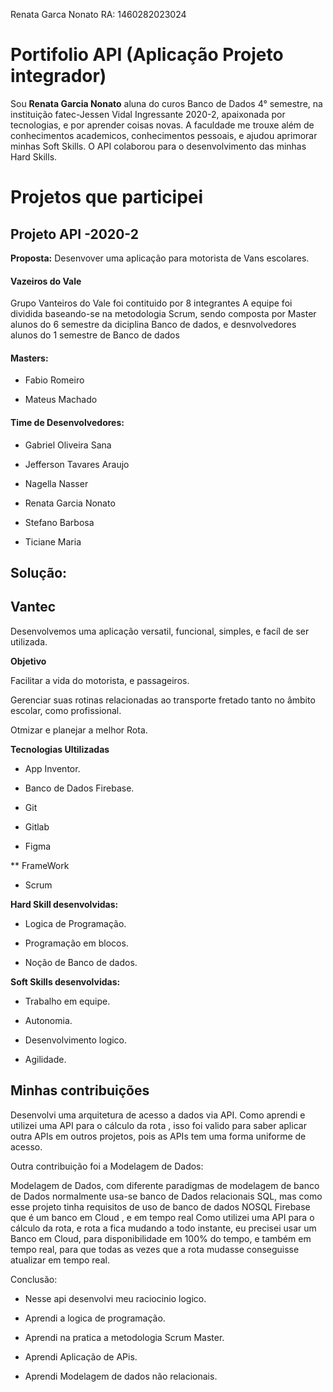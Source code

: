 Renata Garca Nonato RA: 1460282023024



# **Portifolio API (Aplicação Projeto integrador)**

Sou **Renata Garcia Nonato** aluna do curos Banco de Dados 4° semestre, na instituição fatec-Jessen Vidal
Ingressante 2020-2, apaixonada por tecnologias, e por aprender coisas novas.
A faculdade me trouxe além de conhecimentos academicos, conhecimentos pessoais, e ajudou aprimorar minhas Soft Skills.
O API colaborou para o desenvolvimento das minhas Hard Skills.

# **Projetos que participei**

## **Projeto API -2020-2**
**Proposta:** Desenvover uma aplicação para motorista de Vans escolares.

#### **Vazeiros do Vale**
Grupo Vanteiros do Vale foi contituido por 8 integrantes
A equipe foi dividida baseando-se na metodologia Scrum, sendo composta por Master alunos do 6 semestre
da diciplina Banco de dados,
e desnvolvedores alunos do 1 semestre de Banco de dados

#### **Masters:**

- Fabio Romeiro

- Mateus Machado

#### **Time de Desenvolvedores:**

- Gabriel Oliveira Sana

- Jefferson Tavares Araujo

- Nagella Nasser

- Renata Garcia Nonato

- Stefano Barbosa

- Ticiane Maria

## **Solução:**

## **Vantec**

Desenvolvemos uma aplicação versatil, funcional, simples, e facíl de ser utilizada.

**Objetivo**

Facilitar a vida do motorista, e passageiros.

Gerenciar suas rotinas relacionadas ao transporte fretado
tanto no âmbito escolar, como profissional.

Otmizar e planejar a melhor Rota.

**Tecnologias Ultilizadas**

* App Inventor.

* Banco de Dados Firebase.

* Git

* Gitlab

* Figma

** FrameWork

* Scrum

**Hard Skill desenvolvidas:**

* Logica de Programação.

* Programação em blocos.

* Noção de Banco de dados.



**Soft Skills desenvolvidas:**

* Trabalho em equipe.

* Autonomia.

* Desenvolvimento logico.

* Agilidade.

## Minhas contribuições 

Desenvolvi uma arquitetura de acesso a dados via API.
Como aprendi e  utilizei uma API para o cálculo da rota , isso foi valido para saber aplicar outra APIs em outros projetos,
pois as APIs tem uma forma uniforme de acesso.


Outra contribuição foi a Modelagem de Dados:


Modelagem de Dados, com diferente paradigmas de modelagem de banco de Dados normalmente usa-se banco de Dados relacionais SQL, 
mas como esse projeto tinha requisitos de uso de banco de dados NOSQL  Firebase que é um  banco em Cloud , e em tempo real
Como utilizei uma API para o cálculo da rota, e rota a fica mudando a todo instante, eu precisei usar um Banco em Cloud, 
para disponibilidade em 100% do tempo, e também em tempo real, para que todas as vezes que a rota mudasse conseguisse atualizar em tempo real.


Conclusão:
* Nesse api desenvolvi meu raciocinio logico.

* Aprendi a logica de programação.

* Aprendi na pratica a metodologia Scrum Master.

* Aprendi Aplicação de APis.

* Aprendi Modelagem de dados não relacionais.